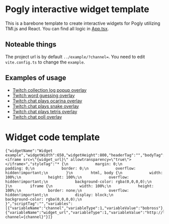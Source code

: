 # Pogly interactive widget template

This is a barebone template to create interactive widgets for Pogly utilizing TMI.js and React. You can find all logic in [App.tsx](https://github.com/PoglyApp/pogly-interactive-widget-template/blob/main/src/App.tsx).

## Noteable things

The project url is by default `../example/?channel=`. You need to edit `vite.config.ts` to change the `example`.

## Examples of usage

- [Twitch collection log popup overlay](https://github.com/Dynrothe/twitch-clog-overlay)
- [Twitch word guessing overlay](https://github.com/Dynrothe/twitch-word-guessing-overlay)
- [Twitch chat plays ocarina overlay](https://github.com/Lethalchip/twitch-chat-ocarina)
- [Twitch chat plays snake overlay](https://github.com/Lethalchip/twitch-chat-snake)
- [Twitch chat plays tetris overlay](https://github.com/Lethalchip/twitch-chat-tetris)
- [Twitch chat poll overlay](https://github.com/Lethalchip/twitch-poll-overlay)

# Widget code template

```
{"widgetName":"Widget example","widgetWidth":650,"widgetHeight":800,"headerTag":"","bodyTag":"<iframe src=\"{widget_url}\" allowtransparency=\"true\"></iframe>","styleTag":"* {\n            margin: 0;\n            padding: 0;\n            border: 0;\n            overflow: hidden!important;\n        }\n        html, body {\n            width: 100%;\n            height: 100%;\n            overflow: hidden!important;\n            background-color: rgba(0,0,0,0);\n        }\n        iframe {\n            width: 100%;\n            height: 100%;\n            border: none;\n            overflow: hidden!important;\n            display: block;\n            background-color: rgba(0,0,0,0);\n        }","scriptTag":"","variables":[{"variableName":"channel","variableType":1,"variableValue":"bobross"},{"variableName":"widget_url","variableType":1,"variableValue":"http://localhost:5173/example/?channel={channel}"}]}
```

